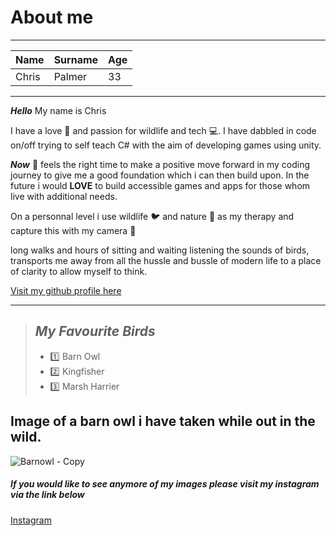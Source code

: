 #  About me
****
|Name|Surname|Age|
|----|----|----|
|Chris|Palmer|33|
****

***Hello*** My name is Chris

I have a love 💖 and passion for wildlife and tech 💻. 
I have dabbled in code on/off trying to self teach C# with the aim of developing games using unity. 

 ***Now*** 💪 feels the right time to make a positive move forward in my coding journey to give me a good foundation which i can then build upon.
In the future i would **LOVE** to build accessible games and apps for those whom live with additional needs. 

On a personnal level i use wildlife 🐦 and nature 🍃 as my therapy and capture this with my camera 📸

long walks and hours of sitting and waiting listening the sounds of birds, transports me away from all the hussle and bussle of modern life to a place of clarity to allow myself to think.

[Visit my github profile here](https://github.com/cpalmer90)

****

> ## ***My Favourite Birds***
>
>- 1️⃣ Barn Owl
>- 2️⃣ Kingfisher
>- 3️⃣ Marsh Harrier

 ## **Image of a barn owl i have taken while out in the wild**.
![Barnowl - Copy](https://github.com/cpalmer90/myfirstrepo/assets/135607164/18be5e6b-c559-457d-885a-94a5e127ab51 "Barnowl")  
##### If you would like to see anymore of my images please visit my instagram via the link below  
[Instagram](https://www.instagram.com/captured.by.chris/)
